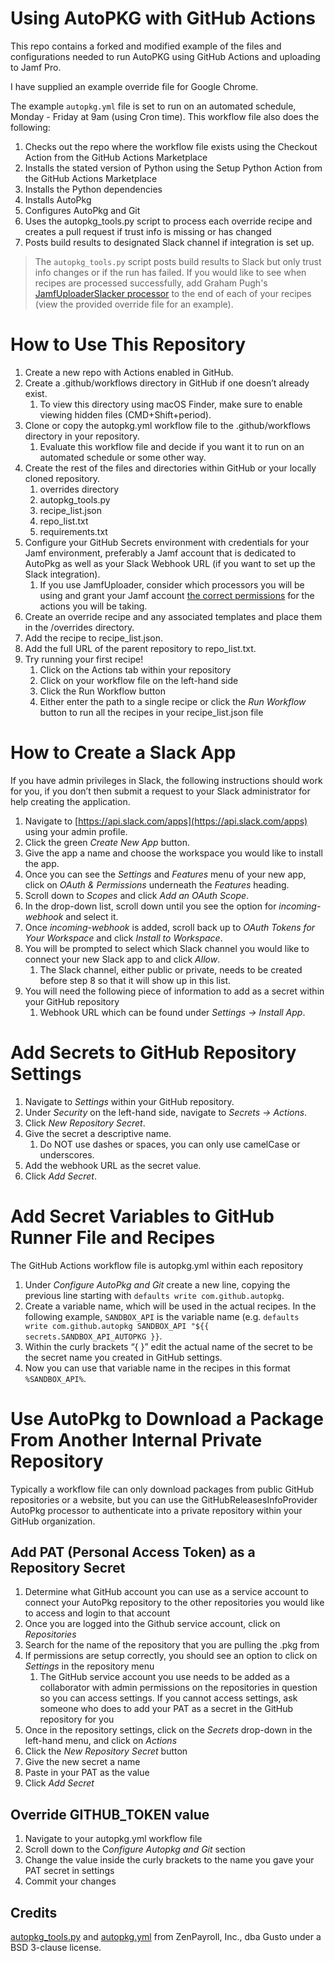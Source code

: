 # Using AutoPKG with GitHub Actions

This repo contains a forked and modified example of the files and configurations needed to run AutoPKG using GitHub Actions and uploading to Jamf Pro.

I have supplied an example override file for Google Chrome. 

The example ``` autopkg.yml ``` file is set to run on an automated schedule, Monday - Friday at 9am (using Cron time). This workflow file also does the following:
1. Checks out the repo where the workflow file exists using the Checkout Action from the GitHub Actions Marketplace
2. Installs the stated version of Python using the Setup Python Action from the GitHub Actions Marketplace
3. Installs the Python dependencies
4. Installs AutoPkg
5. Configures AutoPkg and Git
6. Uses the autopkg_tools.py script to process each override recipe and creates a pull request if trust info is missing or has changed
7. Posts build results to designated Slack channel if integration is set up.

> The ``` autopkg_tools.py ``` script posts build results to Slack but only trust info changes or if
> the run
> has failed. If you would like to see when recipes are processed successfully, add Graham Pugh's
> [JamfUploaderSlacker processor](https://github.com/grahampugh/jamf-upload/blob/main/JamfUploaderProcessors/READMEs/JamfUploaderSlacker.md) to the end of each of your recipes (view the provided override file for
> an example). 

# How to Use This Repository

1. Create a new repo with Actions enabled in GitHub.
2. Create a .github/workflows directory in GitHub if one doesn’t already exist.
    1. To view this directory using macOS Finder, make sure to enable viewing hidden files           (CMD+Shift+period).
3. Clone or copy the autopkg.yml workflow file to the .github/workflows directory in your repository.
    1. Evaluate this workflow file and decide if you want it to run on an automated schedule or some other way.
4. Create the rest of the files and directories within GitHub or your locally cloned repository.
    1. overrides directory
    2. autopkg_tools.py
    3. recipe_list.json
    4. repo_list.txt
    5. requirements.txt
5. Configure your GitHub Secrets environment with credentials for your Jamf environment, preferably a Jamf account that is dedicated to AutoPkg as well as your Slack Webhook URL (if you want to set up the Slack integration).
    1. If you use JamfUploader, consider which processors you will be using and grant your Jamf account  [the correct permissions](https://github.com/grahampugh/jamf-upload/wiki/JamfUploader-AutoPkg-Processors#jamf-account-privileges) for the actions you will be taking.
6. Create an override recipe and any associated templates and place them in the /overrides directory.
7. Add the recipe to recipe_list.json.
8. Add the full URL of the parent repository to repo_list.txt.
9. Try running your first recipe!
    1. Click on the Actions tab within your repository
    2. Click on your workflow file on the left-hand side
    3. Click the Run Workflow button
    4. Either enter the path to a single recipe or click the *Run Workflow* button to run all the recipes in your recipe_list.json file

# How to Create a Slack App

If you have admin privileges in Slack, the following instructions should work for you, if you don’t then submit a request to your Slack administrator for help creating the application.
> 

1. Navigate to [https://api.slack.com/apps](https://api.slack.com/apps) using your admin profile.
2. Click the green *Create New App* button.
3. Give the app a name and choose the workspace you would like to install the app.
4. Once you can see the *Settings* and *Features* menu of your new app, click on *OAuth & Permissions* underneath the *Features* heading.
5. Scroll down to *Scopes* and click *Add an OAuth Scope*.
6. In the drop-down list, scroll down until you see the option for *incoming-webhook* and select it.
7. Once *incoming-webhook* is added, scroll back up to *OAuth Tokens for Your Workspace* and click *Install to Workspace*.
8. You will be prompted to select which Slack channel you would like to connect your new Slack app to and click *Allow*.
    1. The Slack channel, either public or private, needs to be created before step 8 so that it will show up in this list.
9. You will need the following piece of information to add as a secret within your GitHub repository
    1. Webhook URL which can be found under *Settings → Install App*.
  
# Add Secrets to GitHub Repository Settings

1. Navigate to *Settings* within your GitHub repository.
2. Under *Security* on the left-hand side, navigate to *Secrets → Actions*.
3. Click *New Repository Secret*.
4. Give the secret a descriptive name.
    1. Do NOT use dashes or spaces, you can only use camelCase or underscores. 
5. Add the webhook URL as the secret value.
6. Click *Add Secret*.

# Add Secret Variables to GitHub Runner File and Recipes

The GitHub Actions workflow file is autopkg.yml within each repository

1. Under *Configure AutoPkg and Git* create a new line, copying the previous line starting with ``` defaults write com.github.autopkg ```.
2. Create a variable name, which will be used in the actual recipes. In the following example, ``` SANDBOX_API ``` is the variable name (e.g. ``` defaults write com.github.autopkg SANDBOX_API "${{ secrets.SANDBOX_API_AUTOPKG }} ```.
3. Within the curly brackets “{ }” edit the actual name of the secret to be the secret name you created in GitHub settings.
4. Now you can use that variable name in the recipes in this format ``` %SANDBOX_API% ```.

# Use AutoPkg to Download a Package From Another Internal Private Repository

Typically a workflow file can only download packages from public GitHub repositories or a website, but you can use the GitHubReleasesInfoProvider AutoPkg processor to authenticate into a private repository within your GitHub organization.

## Add PAT (Personal Access Token) as a Repository Secret

1. Determine what GitHub account you can use as a service account to connect your AutoPkg repository to the other repositories you would like to access and login to that account
2. Once you are logged into the Github service account, click on *Repositories*
3. Search for the name of the repository that you are pulling the .pkg from 
4. If permissions are setup correctly, you should see an option to click on *Settings* in the repository menu
    1. The GitHub service account you use needs to be added as a collaborator with admin permissions on the repositories in question so you can access settings. If you cannot access settings, ask someone who does to add your PAT as a secret in the GitHub repository for you
5. Once in the repository settings, click on the *Secrets* drop-down in the left-hand menu, and click on *Actions*
6. Click the *New Repository Secret* button
7. Give the new secret a name
8. Paste in your PAT as the value
9. Click *Add Secret*

## Override GITHUB_TOKEN value
1. Navigate to your autopkg.yml workflow file
2. Scroll down to the C*onfigure Autopkg and Git* section
3. Change the value inside the curly brackets to the name you gave your PAT secret in settings
4. Commit your changes

## Credits

[autopkg_tools.py](https://github.com/Gusto/it-cpe-opensource/blob/main/autopkg/autopkg_tools.py) and [autopkg.yml](https://github.com/Gusto/it-cpe-opensource/blob/main/autopkg/workflows/autopkg.yml) from ZenPayroll, Inc., dba Gusto under a BSD 3-clause license.

